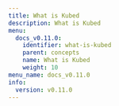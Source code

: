 ```yaml
---
title: What is Kubed
description: What is Kubed
menu:
  docs_v0.11.0:
    identifier: what-is-kubed
    parent: concepts
    name: What is Kubed
    weight: 10
menu_name: docs_v0.11.0
info:
  version: v0.11.0
---
```



